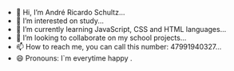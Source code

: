 - 👋 Hi, I’m André Ricardo Schultz...
- 👀 I’m interested on study...
- 🌱 I’m currently learning JavaScript, CSS and HTML languages...
- 💞️ I’m looking to collaborate on my school projects...
- 📫 How to reach me, you can call this number: 47991940327...
- 😄 Pronouns: I`m everytime happy .

<!---
AndreRicardoSc/AndreRicardoSc is a ✨ special ✨ repository because its `README.md` (this file) appears on your GitHub profile.
You can click the Preview link to take a look at your changes.
--->
